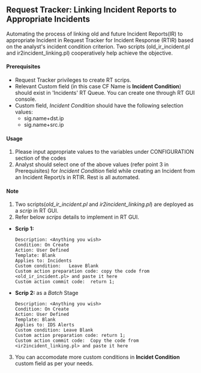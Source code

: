 ## Request Tracker: Linking Incident Reports to Appropriate Incidents
Automating the process of linking old and future Incident Reports(IR) to appropriate Incident in Request Tracker for Incident Response (RTIR) based on the analyst's incident condition criterion. Two scripts (old_ir_incident.pl and ir2incident_linking.pl) cooperatively help achieve the objective.

#### Prerequisites
- Request Tracker privileges to create RT scrips.
- Relevant Custom field (in this case CF Name is **Incident Condition**) should exist in 'Incidents' RT Queue. You can create one through RT GUI console.
-  Custom field, *Incident Condition* should have the following selection values:
   - sig.name+dst.ip
   - sig.name+src.ip

#### Usage 
1. Please input appropriate values to the variables under CONFIGURATION section of the codes
2. Analyst should select one of the above values (refer point 3 in Prerequisites) for *Incident Condition* field while creating an Incident from an Incident Report/s in RTIR. Rest is all automated.

#### Note
1. Two scripts(*old_ir_incident.pl* and *ir2incident_linking.pl*) are deployed as a *scrip* in RT GUI.
2. Refer below *scrips* details to implement in RT GUI.

- **Scrip 1:**
    ```
    Description: <Anything you wish>
    Condition: On Create
    Action: User Defined
    Template: Blank
    Applies to: Incidents
    Custom condition:   Leave Blank
    Custom action preparation code: copy the code from <old_ir_incident.pl> and paste it here
    Custom action commit code:  return 1;
    ```
- **Scrip 2:**  as a *Batch* Stage
    ```
    Description: <Anything you wish>
    Condition: On Create
    Action: User Defined
    Template: Blank
    Applies to: IDS Alerts
    Custom condition: Leave Blank
    Custom action preparation code: return 1;
    Custom action commit code:  Copy the code from <ir2incident_linking.pl> and paste it here
    ```
3. You can accomodate more custom conditions in **Incidet Condition** custom field as per your needs. 